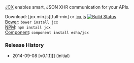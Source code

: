 [JCX][home] enables smart, JSON XHR communication for your APIs.

[home]: http://esha.github.io/jcx

Download: [jcx.min.js][full-min] or [jcx.js][full] [![Build Status](https://travis-ci.org/esha/jcx.png?branch=master)](https://travis-ci.org/esha/jcx)  
[Bower][bower]: `bower install jcx`  
[NPM][npm]: `npm install jcx`   
[Component][component]: `component install esha/jcx`  

[full]: https://raw.github.com/esha/jcx/master/dist/jcx.js
[min]: https://raw.github.com/esha/jcx/master/dist/jcx.min.js
[npm]: https://npmjs.org/package/jcx
[bower]: http://bower.io/
[component]: http://component.io/

### Release History
* 2014-09-08 [v0.1.1][] (initial)

[v0.1.2]: https://github.com/esha/jcx/tree/0.1.2
